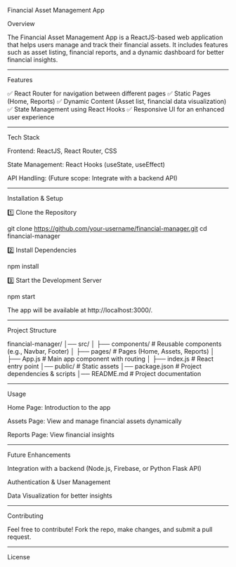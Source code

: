 Financial Asset Management App

Overview

The Financial Asset Management App is a ReactJS-based web application that helps users manage and track their financial assets. It includes features such as asset listing, financial reports, and a dynamic dashboard for better financial insights.


---

Features

✅ React Router for navigation between different pages
✅ Static Pages (Home, Reports)
✅ Dynamic Content (Asset list, financial data visualization)
✅ State Management using React Hooks
✅ Responsive UI for an enhanced user experience


---

Tech Stack

Frontend: ReactJS, React Router, CSS

State Management: React Hooks (useState, useEffect)

API Handling: (Future scope: Integrate with a backend API)



---

Installation & Setup

1️⃣ Clone the Repository

git clone https://github.com/your-username/financial-manager.git
cd financial-manager

2️⃣ Install Dependencies

npm install

3️⃣ Start the Development Server

npm start

The app will be available at http://localhost:3000/.


---

Project Structure

financial-manager/
│── src/
│   ├── components/    # Reusable components (e.g., Navbar, Footer)
│   ├── pages/         # Pages (Home, Assets, Reports)
│   ├── App.js         # Main app component with routing
│   ├── index.js       # React entry point
│── public/            # Static assets
│── package.json       # Project dependencies & scripts
│── README.md          # Project documentation


---

Usage

Home Page: Introduction to the app

Assets Page: View and manage financial assets dynamically

Reports Page: View financial insights



---

Future Enhancements

Integration with a backend (Node.js, Firebase, or Python Flask API)

Authentication & User Management

Data Visualization for better insights



---

Contributing

Feel free to contribute! Fork the repo, make changes, and submit a pull request.


---

License


